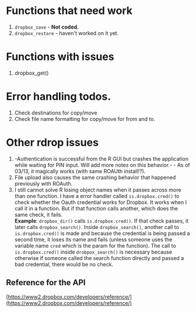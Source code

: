 #  Functions that need work
1. `dropbox_save` - **Not coded.**
2. `dropbox_restore` - haven't worked on it yet.

# Functions with issues
1. dropbox_get()


# Error handling todos.
1. Check destinations for copy/move
2. Check file name formatting for copy/move for from and to.

# Other rdrop issues
1. -Authentication is successful from the R GUI but crashes the application while waiting for PIN input. Will add more notes on this behavior.- - As of 03/13, it magically works (with same ROAUth install!?).<br>
2. File upload also causes the same crashing behavior that happened previously with ROAuth. <br>
3. I still cannot solve R losing object names when it passes across more than one function. I have a error handler called `is.dropbox.cred()` to check whether the Oauth credential works for Dropbox. It works when I call it in a function. But if that function calls another, which does the same check, it fails.<br>
**Example**: `dropbox_dir()` calls `is.dropbox.cred()`. If that check passes, it later calls `dropbox_search()`. Inside `dropbox_search()`, another call to `is.dropbox.cred()` is made and because the credential is being passed a second time, it loses its name and fails (unless someone uses the variable name `cred` which is the param for the function).
The call to `is.dropbox.cred()` inside `drobpox_search()` is necessary because otherwise if someone called the search function directly and passed a bad credential, there would be no check.

## Reference for the API
[https://www2.dropbox.com/developers/reference/](https://www2.dropbox.com/developers/reference/)
